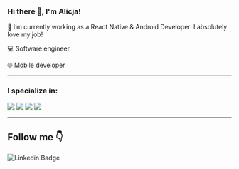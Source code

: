 ### Hi there 👋, I'm Alicja!

🔭 I’m currently working as a React Native & Android Developer. I absolutely love my job!

<p>💻 Software engineer</p>
<p>🌐 Mobile developer</p>

---

### I specialize in:
 <img src="https://img.shields.io/badge/Android-3DDC84?style=for-the-badge&logo=android&logoColor=white"> 
 <img src="https://img.shields.io/badge/Kotlin-0095D5?&style=for-the-badge&logo=kotlin&logoColor=white">
 <img src="https://img.shields.io/badge/React_Native-20232A?style=for-the-badge&logo=react&logoColor=61DAFB">
 <img src="https://img.shields.io/badge/TypeScript-007ACC?style=for-the-badge&logo=typescript&logoColor=white">

---

## Follow me 👇
![Linkedin Badge](https://img.shields.io/badge/-LinkedIn-blue?style=flat-square&logo=Linkedin&logoColor=white&link=https://www.linkedin.com/in/alicja-mruk/)
